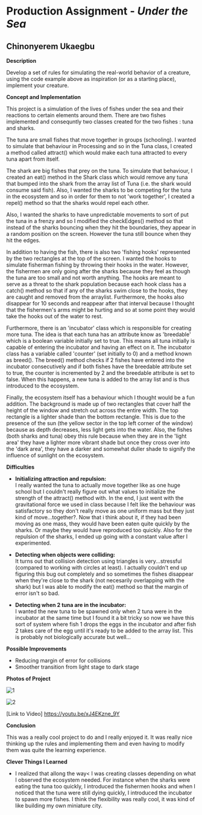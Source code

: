 # Production Assignment - *Under the Sea*

## Chinonyerem Ukaegbu


**Description**

Develop a set of rules for simulating the real-world behavior of a creature, using the code example above as inspiration (or as a starting place), implement your creature.

**Concept and Implementation**

This project is a simulation of the lives of fishes under the sea and their reactions to certain elements around them. There are two fishes implemented and consequntly two classes created for the two fishes : tuna and sharks. 

The tuna are small fishes that move together in groups (schooling). I wanted to simulate that behaviour in Processing and so in the Tuna class, I created a method called attract() which would make each tuna attracted to every tuna apart from itself. 

The  shark are big fishes that prey on the tuna. To simulate that behaviour, I created an eat() method in the Shark class which would remove any tuna that bumped into the shark from the array list of Tuna (i.e. the shark would consume said fish). Also, I wanted the sharks to be competing for the tuna in the ecosystem and so in order for them to not 'work together', I created a repel() method so that the sharks would repel each other.

Also, I wanted the sharks to have unpredictable movements to sort of put the tuna in a frenzy and so I modified the checkEdges() method so that instead of the sharks bouncing when they hit the boundaries, they appear in a random position on the screen. However the tuna still bounce when they hit the edges.

In addition to having the fish, there is also two 'fishing hooks' represented by the two rectangles at the top of the screen. I wanted the hooks to simulate fisherman fishing by throwing their hooks in the water. However, the fishermen are only going after the sharks because they feel as though the tuna are too small and not worth anything. The hooks are meant to serve as a threat to the shark population because each hook class has a catch() method so that if any of the sharks swim close to the hooks, they are caught and removed from the arraylist. Furthermore, the hooks also disappear for 10 seconds and reappear after that interval because I thought that the fishermen's arms might be hurting and so at some point they would take the hooks out of the water to rest.

Furthermore, there is an 'incubator' class which is responsible for creating more tuna. The idea is that each tuna has an attribute know as 'breedable' which is a boolean variable initially set to true. This means all tuna initially is capable of entering the incubator and having an effect on it. The incubator class has a variable called 'counter' (set initially to 0) and a method known as breed(). The breed() method checks if 2 fishes have entered into the incubator consecutively and if both fishes have the breedable attribute set to true, the counter is incremented  by 2 and the breedable attribute is set to false. When this happens, a new tuna is added to the array list and is thus introduced to the ecosystem.

Finally, the ecosystem itself has a behaviour which I thought would be a fun addition. The background is made up of two rectangles that cover half the height of the window and stretch out across the entire width. The top rectangle is a lighter shade than the bottom rectangle. This is due to the presence of the sun (the yellow sector in the top left corner of the window) because as depth decreases, less light gets into the water. Also, the fishes (both sharks and tuna) obey this rule because when they are in the 'light area' they have a lighter more vibrant shade but once they cross over into the 'dark area', they have a darker and somewhat duller shade to signify the influence of sunlight on the ecosystem.

**Difficulties**

+ **Initializing attraction and repulsion:**\
I really wanted the tuna to actually move together like as one huge school but I couldn't really figure out what values to initialize the strength of the attract() method with. In the end, I just went with the gravitational force we used in class because I felt like the behaviour was satisfactory so they don't really move as one uniform mass but they just kind of move...together?. Now that i think about it, if they had been moving as one mass, they would have been eaten quite quickly by the sharks. Or maybe they would have reproduced too quickly. Also for the repulsion of the sharks, I ended up going with a constant value after I experimented.

+ **Detecting when objects were colliding:**\
It turns out that collision detection using triangles is very...stressful (compared to working with circles at least). I actually couldn't end up figuring this bug out completely and so sometimes the fishes disappear when they're close to the shark (not necesarily overlapping with the shark) but I was able to modify the eat() method so that the margin of error isn't so bad.

+ **Detecting when 2 tuna are in the incubator:**\
I wanted the new tuna to be spawned only when 2 tuna were in the incubator at the same time but I found it a bit tricky so now we have this sort of system where fish 1 drops the eggs in the incubator and after fish 2 takes care of the egg until it's ready to be added to the array list. This is probably not biologically accurate but well...


**Possible Improvements**

+ Reducing margin of error for collisions
+ Smoother transition from light stage to dark stage

**Photos of Project**

![1](images/Screenshot%20(294).jpg)

![2](images/Screenshot%20(295).jpeg)

[Link to Video] https://youtu.be/xJ4EKzne_9Y

**Conclusion**

This was a really cool project to do and I really enjoyed it. It was really nice thinking up the rules and implementing them and even having to modify them was quite the learning experience.

**Clever Things I Learned**

+ I realized that allong the way< I was creating classes depending on what I observed the ecosystem needed. For instance when the sharks were eating the tuna too quickly, I introduced the fishermen hooks and when I noticed that the tuna were still dying quickly, I introduced the incubator to spawn more fishes. I think the flexibility was really cool, it was kind of like building my own miniature city.
